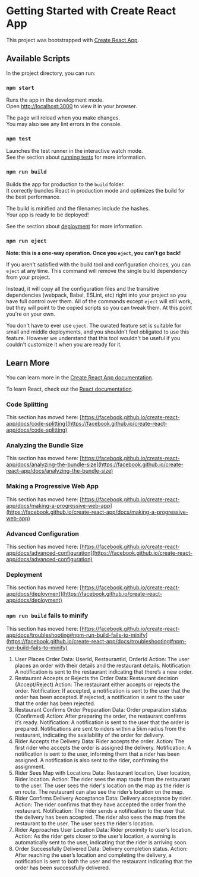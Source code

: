 # Getting Started with Create React App

This project was bootstrapped with [Create React App](https://github.com/facebook/create-react-app).

## Available Scripts

In the project directory, you can run:

### `npm start`

Runs the app in the development mode.\
Open [http://localhost:3000](http://localhost:3000) to view it in your browser.

The page will reload when you make changes.\
You may also see any lint errors in the console.

### `npm test`

Launches the test runner in the interactive watch mode.\
See the section about [running tests](https://facebook.github.io/create-react-app/docs/running-tests) for more information.

### `npm run build`

Builds the app for production to the `build` folder.\
It correctly bundles React in production mode and optimizes the build for the best performance.

The build is minified and the filenames include the hashes.\
Your app is ready to be deployed!

See the section about [deployment](https://facebook.github.io/create-react-app/docs/deployment) for more information.

### `npm run eject`

**Note: this is a one-way operation. Once you `eject`, you can't go back!**

If you aren't satisfied with the build tool and configuration choices, you can `eject` at any time. This command will remove the single build dependency from your project.

Instead, it will copy all the configuration files and the transitive dependencies (webpack, Babel, ESLint, etc) right into your project so you have full control over them. All of the commands except `eject` will still work, but they will point to the copied scripts so you can tweak them. At this point you're on your own.

You don't have to ever use `eject`. The curated feature set is suitable for small and middle deployments, and you shouldn't feel obligated to use this feature. However we understand that this tool wouldn't be useful if you couldn't customize it when you are ready for it.

## Learn More

You can learn more in the [Create React App documentation](https://facebook.github.io/create-react-app/docs/getting-started).

To learn React, check out the [React documentation](https://reactjs.org/).

### Code Splitting

This section has moved here: [https://facebook.github.io/create-react-app/docs/code-splitting](https://facebook.github.io/create-react-app/docs/code-splitting)

### Analyzing the Bundle Size

This section has moved here: [https://facebook.github.io/create-react-app/docs/analyzing-the-bundle-size](https://facebook.github.io/create-react-app/docs/analyzing-the-bundle-size)

### Making a Progressive Web App

This section has moved here: [https://facebook.github.io/create-react-app/docs/making-a-progressive-web-app](https://facebook.github.io/create-react-app/docs/making-a-progressive-web-app)

### Advanced Configuration

This section has moved here: [https://facebook.github.io/create-react-app/docs/advanced-configuration](https://facebook.github.io/create-react-app/docs/advanced-configuration)

### Deployment

This section has moved here: [https://facebook.github.io/create-react-app/docs/deployment](https://facebook.github.io/create-react-app/docs/deployment)

### `npm run build` fails to minify

This section has moved here: [https://facebook.github.io/create-react-app/docs/troubleshooting#npm-run-build-fails-to-minify](https://facebook.github.io/create-react-app/docs/troubleshooting#npm-run-build-fails-to-minify)






1. User Places Order
Data: UserId, RestaurantId, OrderId
Action: The user places an order with their details and the restaurant details.
Notification: A notification is sent to the restaurant indicating that there’s a new order.
2. Restaurant Accepts or Rejects the Order
Data: Restaurant decision (Accept/Reject)
Action: The restaurant either accepts or rejects the order.
Notification:
If accepted, a notification is sent to the user that the order has been accepted.
If rejected, a notification is sent to the user that the order has been rejected.
3. Restaurant Confirms Order Preparation
Data: Order preparation status (Confirmed)
Action: After preparing the order, the restaurant confirms it’s ready.
Notification:
A notification is sent to the user that the order is prepared.
Notifications are sent to riders within a 5km radius from the restaurant, indicating the availability of the order for delivery.
4. Rider Accepts the Delivery
Data: Rider accepts the order.
Action: The first rider who accepts the order is assigned the delivery.
Notification:
A notification is sent to the user, informing them that a rider has been assigned.
A notification is also sent to the rider, confirming the assignment.
5. Rider Sees Map with Locations
Data: Restaurant location, User location, Rider location.
Action:
The rider sees the map route from the restaurant to the user.
The user sees the rider's location on the map as the rider is en route.
The restaurant can also see the rider’s location on the map.
6. Rider Confirms Delivery Acceptance
Data: Delivery acceptance by rider.
Action: The rider confirms that they have accepted the order from the restaurant.
Notification:
The rider sends a notification to the user that the delivery has been accepted.
The rider also sees the map from the restaurant to the user.
The user sees the rider's location.
7. Rider Approaches User Location
Data: Rider proximity to user’s location.
Action:
As the rider gets closer to the user’s location, a warning is automatically sent to the user, indicating that the rider is arriving soon.
8. Order Successfully Delivered
Data: Delivery completion status.
Action:
After reaching the user’s location and completing the delivery, a notification is sent to both the user and the restaurant indicating that the order has been successfully delivered.